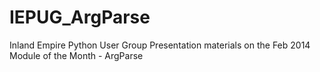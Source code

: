 IEPUG_ArgParse
==============

Inland Empire Python User Group Presentation materials on the Feb 2014 Module of the Month - ArgParse
